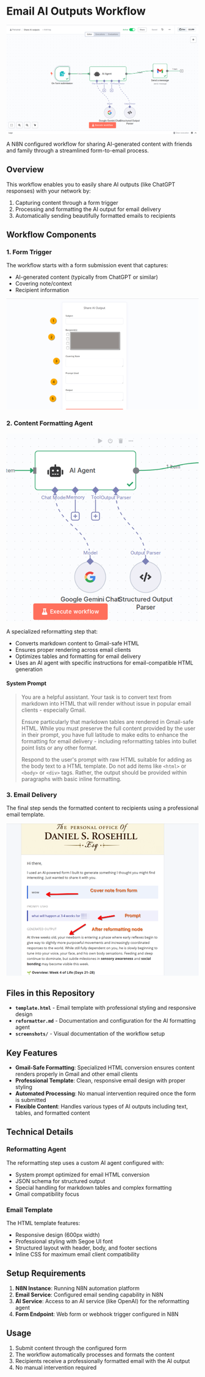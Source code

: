 # Email AI Outputs Workflow

![alt text](screenshots/1.png)

A N8N configured workflow for sharing AI-generated content with friends and family through a streamlined form-to-email process.

## Overview

This workflow enables you to easily share AI outputs (like ChatGPT responses) with your network by:
1. Capturing content through a form trigger
2. Processing and formatting the AI output for email delivery
3. Automatically sending beautifully formatted emails to recipients

## Workflow Components

### 1. Form Trigger
The workflow starts with a form submission event that captures:
- AI-generated content (typically from ChatGPT or similar)
- Covering note/context
- Recipient information

![alt text](screenshots/2.png)

### 2. Content Formatting Agent

![alt text](screenshots/3.png)

A specialized reformatting step that:
- Converts markdown content to Gmail-safe HTML
- Ensures proper rendering across email clients
- Optimizes tables and formatting for email delivery
- Uses an AI agent with specific instructions for email-compatible HTML generation

#### System Prompt

> You are a helpful assistant. Your task is to convert text from markdown into HTML that will render without issue in popular email clients - especially Gmail. 
> 
> Ensure particularly that markdown tables are rendered in Gmail-safe HTML. While you must preserve the full content provided by the user in their prompt, you have full latitude to make edits to enhance the formatting for email delivery - including reformatting tables into bullet point lists or any other format. 
> 
> Respond to the user's prompt with raw HTML suitable for adding as the body text to a HTML template. Do not add items like `<html>` or `<body>` or `<div>` tags. Rather, the output should be provided within paragraphs with basic inline formatting.


### 3. Email Delivery
The final step sends the formatted content to recipients using a professional email template.

![alt text](screenshots/4.png)

## Files in this Repository

- **`template.html`** - Email template with professional styling and responsive design
- **`reformatter.md`** - Documentation and configuration for the AI formatting agent
- **`screenshots/`** - Visual documentation of the workflow setup

## Key Features

- **Gmail-Safe Formatting**: Specialized HTML conversion ensures content renders properly in Gmail and other email clients
- **Professional Template**: Clean, responsive email design with proper styling
- **Automated Processing**: No manual intervention required once the form is submitted
- **Flexible Content**: Handles various types of AI outputs including text, tables, and formatted content

## Technical Details

### Reformatting Agent
The reformatting step uses a custom AI agent configured with:
- System prompt optimized for email HTML conversion
- JSON schema for structured output
- Special handling for markdown tables and complex formatting
- Gmail compatibility focus

### Email Template
The HTML template features:
- Responsive design (600px width)
- Professional styling with Segoe UI font
- Structured layout with header, body, and footer sections
- Inline CSS for maximum email client compatibility

## Setup Requirements

1. **N8N Instance**: Running N8N automation platform
2. **Email Service**: Configured email sending capability in N8N
3. **AI Service**: Access to an AI service (like OpenAI) for the reformatting agent
4. **Form Endpoint**: Web form or webhook trigger configured in N8N

## Usage

1. Submit content through the configured form
2. The workflow automatically processes and formats the content
3. Recipients receive a professionally formatted email with the AI output
4. No manual intervention required

 